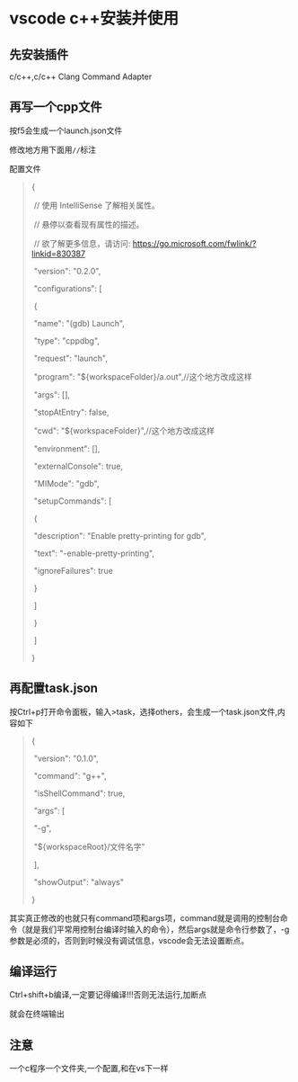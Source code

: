 # vscode c++安装并使用

## 先安装插件

c/c++,c/c++ Clang Command Adapter

## 再写一个cpp文件

按f5会生成一个launch.json文件

修改地方用下面用`//`标注

配置文件

>{
>
>​    // 使用 IntelliSense 了解相关属性。
>
>​    // 悬停以查看现有属性的描述。
>
>​    // 欲了解更多信息，请访问: https://go.microsoft.com/fwlink/?linkid=830387
>
>​    "version": "0.2.0",
>
>​    "configurations": [
>
>​        {
>
>​            "name": "(gdb) Launch",
>
>​            "type": "cppdbg",
>
>​            "request": "launch",
>
>​            "program": "${workspaceFolder}/a.out",//这个地方改成这样
>
>​            "args": [],
>
>​            "stopAtEntry": false,
>
>​            "cwd": "${workspaceFolder}",//这个地方改成这样
>
>​            "environment": [],
>
>​            "externalConsole": true,
>
>​            "MIMode": "gdb",
>
>​            "setupCommands": [
>
>​                {
>
>​                    "description": "Enable pretty-printing for gdb",
>
>​                    "text": "-enable-pretty-printing",
>
>​                    "ignoreFailures": true
>
>​                }
>
>​            ]
>
>​        }
>
>​    ]
>
>}

## 再配置task.json

按Ctrl+p打开命令面板，输入>task，选择others，会生成一个task.json文件,内容如下

> {
>
> ​    "version": "0.1.0",
>
> ​    "command": "g++",
>
> ​    "isShellCommand": true,
>
> ​    "args": [
>
> ​        "-g",
>
> ​        "${workspaceRoot}/文件名字"
>
> ​    ],
>
> ​    "showOutput": "always"
>
> }

其实真正修改的也就只有command项和args项，command就是调用的控制台命令（就是我们平常用控制台编译时输入的命令），然后args就是命令行参数了，-g参数是必须的，否则到时候没有调试信息，vscode会无法设置断点。

## 编译运行

Ctrl+shift+b编译,一定要记得编译!!!否则无法运行,加断点

就会在终端输出

## 注意

一个c程序一个文件夹,一个配置,和在vs下一样